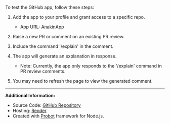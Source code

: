 To test the GitHub app, follow these steps:

1. Add the app to your profile and grant access to a specific repo.
   - App URL: [AnakinApp](https://github.com/apps/anakinapp)

2. Raise a new PR or comment on an existing PR review.

3. Include the command '/explain' in the comment.

4. The app will generate an explanation in response.
   - Note: Currently, the app only responds to the '/explain' command in PR review comments.

5. You may need to refresh the page to view the generated comment.

---

**Additional Information:**

- Source Code: [GitHub Repository](https://github.com/anakinsonone/first-github-app)
- Hosting: [Render](https://render.com/)
- Created with [Probot](https://github.com/probot/probot) framework for Node.js.
